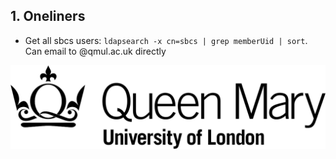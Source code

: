 ## 1. Oneliners

* Get all sbcs users: `ldapsearch -x cn=sbcs | grep memberUid | sort`. Can email to <username>@qmul.ac.uk directly

![QMUL logo](./img/qmul_logo.png)